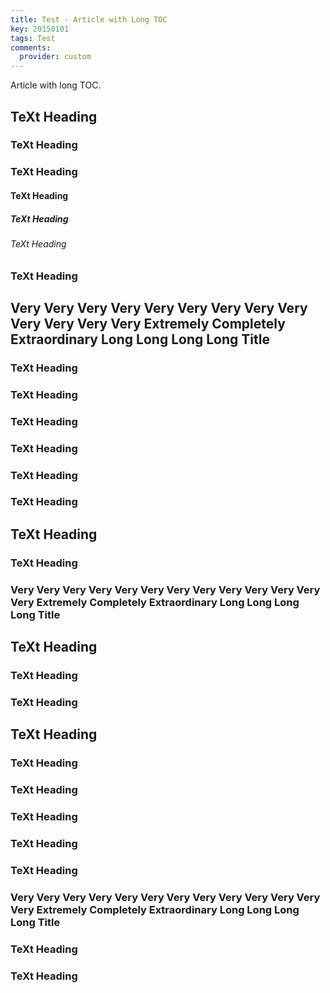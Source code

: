 ```yaml
---
title: Test - Article with Long TOC
key: 20150101
tags: Test
comments:
  provider: custom
---
```


Article with long TOC.

<!--more-->

## TeXt Heading

### TeXt Heading

### TeXt Heading

#### TeXt Heading

##### TeXt Heading

###### TeXt Heading

### TeXt Heading

## Very Very Very Very Very Very Very Very Very Very Very Very Very Extremely Completely Extraordinary Long Long Long Long Title

### TeXt Heading

### TeXt Heading

### TeXt Heading

### TeXt Heading

### TeXt Heading

### TeXt Heading

## TeXt Heading

### TeXt Heading

### Very Very Very Very Very Very Very Very Very Very Very Very Very Extremely Completely Extraordinary Long Long Long Long Title

## TeXt Heading

### TeXt Heading

### TeXt Heading

## TeXt Heading

### TeXt Heading

### TeXt Heading

### TeXt Heading

### TeXt Heading

### TeXt Heading

### Very Very Very Very Very Very Very Very Very Very Very Very Very Extremely Completely Extraordinary Long Long Long Long Title

### TeXt Heading

### TeXt Heading
